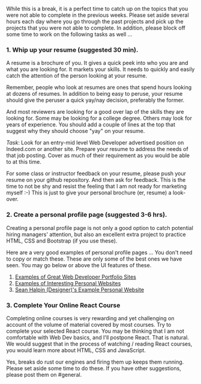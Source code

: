 While this is a break, it is a perfect time to catch up on the topics that you were
not able to complete in the previous weeks.  Please set aside several hours each day
where you go through the past projects and pick up the projects that you were not able
to complete.  In addition, please block off some time to work on the following tasks as well ...


### 1. Whip up your resume (suggested 30 min).  

A resume is a brochure of you.  It gives a quick peek into who you are and what you
are looking for.  It markets your skills.  It needs to quickly and easily catch the
attention of the person looking at your resume. 

Remember, people who look at resumes are ones that spend hours looking at dozens of 
resumes.  In addition to being easy to peruse, your resume should give the peruser
a quick yay/nay decision, preferably the former.  

And most reviewers are looking for a good over lap of the skills they are looking for.
Some may be looking for a college degree.  Others may look for years of experience.
You should add a couple of lines at the top that suggest why they should choose "yay"
on your resume. 

*Task*:  Look for an entry-mid level Web Developer advertised position on Indeed.com
or another site.  Prepare your resume to address the needs of that job posting.  Cover
as much of their requirement as you would be able to at this time.  

For some class or instructor feedback on your resume, please push your
resume on your github repository.  And then ask for feedback.  This is the time to not
be shy and resist the feeling that I am not ready for marketing myself :-)  This is just
to give your personal brochure (er, resume) a look-over.


### 2. Create a personal profile page (suggested 3-6 hrs).

Creating a personal profile page is not only a good option to catch potential hiring
managers' attention, but also an excellent extra project to practice HTML, CSS and Bootstrap
(if you use these).

Here are a very good examples of personal profile pages ... You don't need to copy or
match these.  These are only some of the best ones we have seen.  You may go below or 
above the UI features of these.

  1. [Examples of Great Web Developer Portfolio Sites](https://codeburst.io/10-awesome-web-developer-portfolios-d266b32e6154)
  1. [Examples of Interesting Personal Websites](https://brandyourself.com/blog/branding/best-personal-website-examples/)
  1. [Sean Halpin (Designer)'s Example Personal Website](http://seanhalpin.io)


### 3. Complete Your Online React Course

Completing online courses is very rewarding and yet challenging on account of the volume
of material covered by most courses.  Try to complete your selected React course.  You may
be thinking that I am not comfortable with Web Dev basics, and I'll postpone React.  That
is natural.  We would suggest that in the process of watching / reading React courses, you 
would learn more about HTML, CSS and JavaScript. 


Yes, breaks do rust our engines and firing them up keeps them running.  Please set aside some
time to do these.  If you have other suggestions, please post them on #general.

